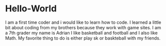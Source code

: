 # Hello-World
I am a first time coder and i would like to learn how to code. I learned a little bit about coding from my brothers because they work with game sites. I am a 7th grader my name is Adrian I like basketball and football and I also like Math. My favorite thing to do is either play sk or baskteball with my friends.
